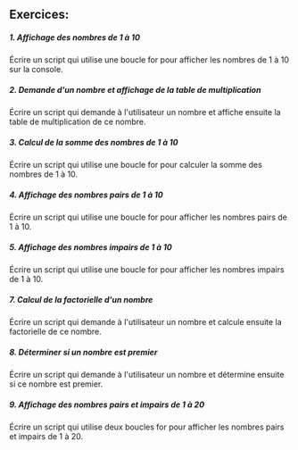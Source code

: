 ## Exercices:

##### 1. Affichage des nombres de 1 à 10

Écrire un script qui utilise une boucle for pour afficher les nombres de 1 à 10 sur la console.

##### 2. Demande d'un nombre et affichage de la table de multiplication

Écrire un script qui demande à l'utilisateur un nombre et affiche ensuite la table de multiplication de ce nombre.

##### 3. Calcul de la somme des nombres de 1 à 10

Écrire un script qui utilise une boucle for pour calculer la somme des nombres de 1 à 10.

##### 4. Affichage des nombres pairs de 1 à 10

Écrire un script qui utilise une boucle for pour afficher les nombres pairs de 1 à 10.

 ##### 5. Affichage des nombres impairs de 1 à 10

Écrire un script qui utilise une boucle for pour afficher les nombres impairs de 1 à 10.


##### 7. Calcul de la factorielle d'un nombre

Écrire un script qui demande à l'utilisateur un nombre et calcule ensuite la factorielle de ce nombre.

##### 8. Déterminer si un nombre est premier

Écrire un script qui demande à l'utilisateur un nombre et détermine ensuite si ce nombre est premier.

##### 9. Affichage des nombres pairs et impairs de 1 à 20

Écrire un script qui utilise deux boucles for pour afficher les nombres pairs et impairs de 1 à 20.

